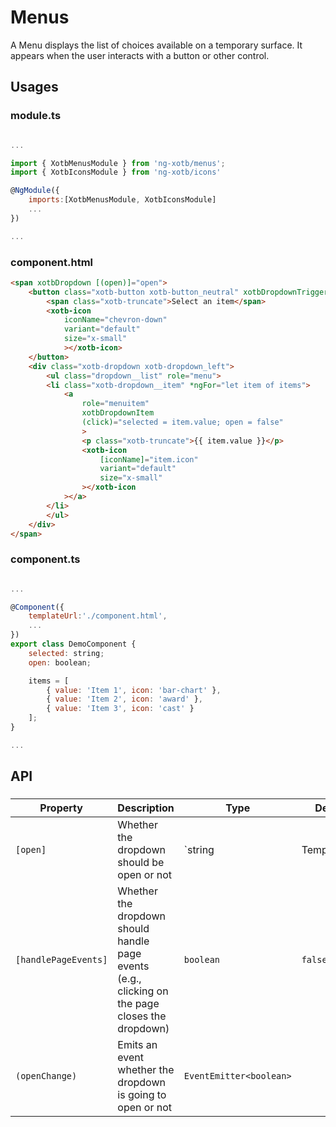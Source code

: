 # Menus

A Menu displays the list of choices available on a temporary surface. It appears when the user interacts with a button or other control.


## Usages

### module.ts
```javascript

...

import { XotbMenusModule } from 'ng-xotb/menus';
import { XotbIconsModule } from 'ng-xotb/icons'

@NgModule({
    imports:[XotbMenusModule, XotbIconsModule]
    ...
})

...
```

### component.html
```html
<span xotbDropdown [(open)]="open">
    <button class="xotb-button xotb-button_neutral" xotbDropdownTrigger>
        <span class="xotb-truncate">Select an item</span>
        <xotb-icon
            iconName="chevron-down"
            variant="default"
            size="x-small"
            ></xotb-icon>
    </button>
    <div class="xotb-dropdown xotb-dropdown_left">
        <ul class="dropdown__list" role="menu">
        <li class="xotb-dropdown__item" *ngFor="let item of items">
            <a
                role="menuitem"
                xotbDropdownItem
                (click)="selected = item.value; open = false"
                >
                <p class="xotb-truncate">{{ item.value }}</p>
                <xotb-icon
                    [iconName]="item.icon"
                    variant="default"
                    size="x-small"
                ></xotb-icon
            ></a>
        </li>
        </ul>
    </div>
</span>
```

### component.ts
```javascript

...

@Component({
    templateUrl:'./component.html',
    ...
})
export class DemoComponent {
    selected: string;
    open: boolean;

    items = [
        { value: 'Item 1', icon: 'bar-chart' },
        { value: 'Item 2', icon: 'award' },
        { value: 'Item 3', icon: 'cast' }
    ];
}

...
```

## API
 
### <xotb-file-upload>

| Property | Description | Type | Default |
| --- | --- | --- | --- |
| `[open]` | Whether the dropdown should be open or not | `string | TemplateRef` |  |
| `[handlePageEvents]` | Whether the dropdown should handle page events (e.g., clicking on the page closes the dropdown) | `boolean` | `false` |
| `(openChange)` | Emits an event whether the dropdown is going to open or not | `EventEmitter<boolean>` |  |

